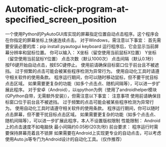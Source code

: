 # Automatic-click-program-at-specified_screen_position
一个使用Python的PyAutoGUI库实现的屏幕指定位置自动点击程序。这个程序会在你指定的屏幕坐标上快速连续点击。
对于Windows，需注意以下事宜：
首先需要安装必要的库：pip install pyautogui keyboard
运行程序后，它会显示当前屏幕分辨率和鼠标位置。
你可以输入：
X坐标（留空使用当前鼠标X位置）
Y坐标（留空使用当前鼠标Y位置）
点击次数（默认1000次）
点击间隔（默认0.1秒）
按F6键开始自动点击，按ESC键停止。
使用前请确保目标窗口位于前台且不被遮挡。
过于频繁的点击可能会被某些程序检测为异常行为。
使用自动化工具时请遵守相关软件的使用条款。
程序运行期间，你可以随时移动鼠标，但不要干扰目标点击区域。
如果需要更复杂的功能（如多个点击点、随机间隔等），可以进一步扩展此程序。
对于安卓（Android），以qpython为例（使用了androidhelper模块(QPython自带，无需额外安装)），但需注意以下事宜：
注意事项
使用前请确保目标窗口位于前台且不被遮挡。
过于频繁的点击可能会被某些程序检测为异常行为。
使用自动化工具时请遵守相关软件的使用条款。
程序运行期间，你可以随时点击屏幕，但不要干扰目标点击区域。
如果需要更复杂的功能（如多个点击点、随机间隔等），可以进一步扩展此程序，本人不设置版权限制
性能限制：
Android上的点击速度不如电脑快
最小间隔约0.05秒(20次/秒)
前台要求：
程序运行时需要保持屏幕亮着且不锁屏
如果需要在Android上实现更专业的自动点击，可以考虑使用Auto.js等专门为Android设计的自动化工具。（仅作推荐）
